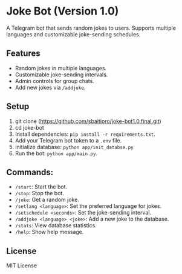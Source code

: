 # Joke Bot (Version 1.0)

A Telegram bot that sends random jokes to users. Supports multiple languages and customizable joke-sending schedules.

## Features
- Random jokes in multiple languages.
- Customizable joke-sending intervals.
- Admin controls for group chats.
- Add new jokes via `/addjoke`.

## Setup
1. git clone (https://github.com/sbaitipro/joke-bot1.0.final.git)
2. cd joke-bot
3. Install dependencies: `pip install -r requirements.txt`.
4. Add your Telegram bot token to a `.env` file.
5. initialize database: `python app/init_databse.py`
5. Run the bot: `python app/main.py`.

## Commands: 
- `/start`: Start the bot.
- `/stop`: Stop the bot.
- `/joke`: Get a random joke.
- `/setlang <language>`: Set the preferred language for jokes.
- `/setschedule <seconds>`: Set the joke-sending interval.
- `/addjoke <language> <joke>`: Add a new joke to the database.
- `/stats`: View database statistics.
- `/help`: Show help message.
     

## License
MIT License


